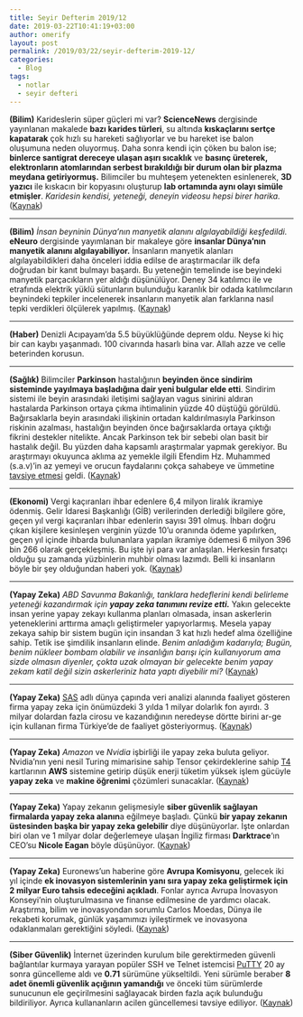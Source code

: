 ```yaml
---
title: Seyir Defterim 2019/12
date: 2019-03-22T10:41:19+03:00
author: omerify
layout: post
permalink: /2019/03/22/seyir-defterim-2019-12/
categories:
  - Blog
tags:
  - notlar
  - seyir defteri
---
```


**(Bilim)** Karideslerin süper güçleri mi var? **ScienceNews** dergisinde yayınlanan makalede **bazı karides türleri**, su altında **kıskaçlarını sertçe kapatarak** çok hızlı su hareketi sağlıyorlar ve bu hareket ise balon oluşumuna neden oluyormuş. Daha sonra kendi için çöken bu balon ise; **binlerce santigrat dereceye ulaşan aşırı sıcaklık** ve **basınç üreterek, elektronların atomlarından serbest bırakıldığı bir durum olan bir plazma meydana getiriyormuş.** Bilimciler bu muhteşem yetenekten esinlenerek, **3D yazıcı** ile kıskacın bir kopyasını oluşturup **lab ortamında aynı olayı simüle etmişler**. _Karidesin kendisi, yeteneği, deneyin videosu hepsi birer harika._ (<a href="https://www.sciencenews.org/article/3d-printed-shrimp-claw-make-plasma" target="_blank" rel="noreferrer noopener nofollow">Kaynak</a>)

<hr />

**(Bilim)** _İnsan beyninin Dünya’nın manyetik alanını algılayabildiği keşfedildi._ **eNeuro** dergisinde yayımlanan bir makaleye göre **insanlar Dünya’nın manyetik alanını algılayabiliyor.** İnsanların manyetik alanları algılayabildikleri daha önceleri iddia edilse de araştırmacılar ilk defa doğrudan bir kanıt bulmayı başardı. Bu yeteneğin temelinde ise beyindeki manyetik parçacıkların yer aldığı düşünülüyor. Deney 34 katılımcı ile ve etrafında elektrik yüklü sütunların bulunduğu karanlık bir odada katılımcıların beynindeki tepkiler incelenerek insanların manyetik alan farklarına nasıl tepki verdikleri ölçülerek yapılmış. (<a href="https://www.livescience.com/65018-human-brain-senses-magnetic-field.html" target="_blank" rel="noreferrer noopener nofollow">Kaynak</a>)

<hr />

**(Haber)** Denizli Acıpayam’da 5.5 büyüklüğünde deprem oldu. Neyse ki hiç bir can kaybı yaşanmadı. 100 civarında hasarlı bina var. Allah azze ve celle beterinden korusun.

<hr />

**(Sağlık)** Bilimciler **Parkinson** hastalığının **beyinden önce sindirim sisteminde yayılmaya başladığına dair yeni bulgular elde etti**. Sindirim sistemi ile beyin arasındaki iletişimi sağlayan vagus sinirini aldıran hastalarda Parkinson ortaya çıkma ihtimalinin yüzde 40 düştüğü görüldü. Bağırsaklarla beyin arasındaki ilişkinin ortadan kaldırılmasıyla Parkinson riskinin azalması, hastalığın beyinden önce bağırsaklarda ortaya çıktığı fikrini destekler nitelikte. Ancak Parkinson tek bir sebebi olan basit bir hastalık değil. Bu yüzden daha kapsamlı araştırmalar yapmak gerekiyor. Bu araştırmayı okuyunca aklıma az yemekle ilgili Efendim Hz. Muhammed (s.a.v)’in az yemeyi ve orucun faydalarını çokça sahabeye ve ümmetine <a href="http://www.dinimizislam.com/detay.asp?Aid=1455" target="_blank" rel="noreferrer noopener nofollow">tavsiye etmesi</a> geldi. (<a href="https://www.dunyahalleri.com/parkinson-beyinde-degil-bagirsaklarda-basliyor/" target="_blank" rel="noreferrer noopener nofollow">Kaynak</a>)

<hr />

**(Ekonomi)** Vergi kaçıranları ihbar edenlere 6,4 milyon liralık ikramiye ödenmiş. Gelir İdaresi Başkanlığı (GİB) verilerinden derlediği bilgilere göre, geçen yıl vergi kaçıranları ihbar edenlerin sayısı 391 olmuş. İhbarı doğru çıkan kişilere kesinleşen verginin yüzde 10’u oranında ödeme yapılırken, geçen yıl içinde ihbarda bulunanlara yapılan ikramiye ödemesi 6 milyon 396 bin 266 olarak gerçekleşmiş. Bu işte iyi para var anlaşılan. Herkesin fırsatçı olduğu şu zamanda yüzbinlerin muhbir olması lazımdı. Belli ki insanların böyle bir şey olduğundan haberi yok. (<a href="http://www.hurriyet.com.tr/ekonomi/vergi-kaciranlari-ihbar-edenlere-6-4-milyon-liralik-ikramiye-41151994" target="_blank" rel="noreferrer noopener nofollow">Kaynak</a>)

<hr />

**(Yapay Zeka)** _ABD Savunma Bakanlığı, tanklara hedeflerini kendi belirleme yeteneği kazandırmak için_ **_yapay zeka tanımını revize etti._** Yakın gelecekte insan yerine yapay zekayı kullanma planları olmasada, insan askerlerin yeteneklerini arttırma amaçlı geliştirmeler yapıyorlarmış. Mesela yapay zekaya sahip bir sistem bugün için insandan 3 kat hızlı hedef alma özelliğine sahip. Tetik ise şimdilik insanların elinde. _Benim anladığım kadarıyla; Bugün, benim nükleer bombam olabilir ve insanlığın barışı için kullanıyorum ama sizde olmasın diyenler, çokta uzak olmayan bir gelecekte benim yapay zekam katil değil sizin askerleriniz hata yaptı diyebilir mi?_ (<a href="https://qz.com/1571597/the-us-army-changed-how-it-describes-ai-powered-firing-by-tanks/" target="_blank" rel="noreferrer noopener nofollow">Kaynak</a>)

<hr />

**(Yapay Zeka)** <a href="https://www.sas.com/" target="_blank" rel="noreferrer noopener nofollow">SAS</a> adlı dünya çapında veri analizi alanında faaliyet gösteren firma yapay zeka için önümüzdeki 3 yılda 1 milyar dolarlık fon ayırdı. 3 milyar dolardan fazla cirosu ve kazandığının neredeyse dörtte birini ar-ge için kullanan firma Türkiye’de de faaliyet gösteriyormuş. (<a href="https://www.sas.com/tr_tr/news/press-releases/2019/march/artificial-intelligence-investment.html" target="_blank" rel="noreferrer noopener nofollow">Kaynak</a>)

<hr />

**(Yapay Zeka)** _Amazon_ ve _Nvidia_ işbirliği ile yapay zeka buluta geliyor. Nvidia’nın yeni nesil Turing mimarisine sahip Tensor çekirdeklerine sahip <a href="https://www.nvidia.com/en-us/data-center/tesla-t4/" target="_blank" rel="noreferrer noopener nofollow">T4</a> kartlarının **AWS** sistemine getirip düşük enerji tüketim yüksek işlem gücüyle **yapay zeka** ve **makine öğrenimi** çözümleri sunacaklar. (<a href="https://www.digitaltrends.com/computing/amazon-nvidia-artificial-intelligence-cloud-t4/" target="_blank" rel="noreferrer noopener nofollow">Kaynak</a>)

<hr />

**(Yapay Zeka)** Yapay zekanın gelişmesiyle **siber güvenlik sağlayan firmalarda yapay zeka alanın**a eğilmeye başladı. Çünkü **bir yapay zekanın üstesinden başka bir yapay zeka gelebilir** diye düşünüyorlar. İşte onlardan biri olan ve 1 milyar dolar değerlemeye ulaşan İngiliz firması **Darktrace**‘ın CEO’su **Nicole Eagan** böyle düşünüyor. (<a href="http://fortune.com/2019/03/15/cybersecurity-ai-darktrace-ceo/" target="_blank" rel="noreferrer noopener nofollow">Kaynak</a>)

<hr />

**(Yapay Zeka)** Euronews’un haberine göre **Avrupa Komisyonu**, gelecek iki yıl içinde **ek inovasyon sistemlerinin yanı sıra yapay zeka geliştirmek için 2 milyar Euro tahsis edeceğini açıkladı**. Fonlar ayrıca Avrupa İnovasyon Konseyi’nin oluşturulmasına ve finanse edilmesine de yardımcı olacak. Araştırma, bilim ve inovasyondan sorumlu Carlos Moedas, Dünya ile rekabeti korumak, günlük yaşamımızı iyileştirmek ve inovasyona odaklanmaları gerektiğini söyledi. (<a href="https://www.euronews.com/2019/03/20/european-commission-to-fund-artificial-intelligence-raw-politics" target="_blank" rel="noreferrer noopener nofollow">Kaynak</a>)

<hr />

**(Siber Güvenlik)** İnternet üzerinden kurulum bile gerektirmeden güvenli bağlantılar kurmaya yarayan popüler SSH ve Telnet istemcisi <a href="https://www.putty.org/" target="_blank" rel="noreferrer noopener nofollow">PuTTY</a> 20 ay sonra güncelleme aldı ve **0.71** sürümüne yükseltildi. Yeni sürümle beraber **8 adet önemli güvenlik açığının yamandığı** ve önceki tüm sürümlerde sunucunun ele geçirilmesini sağlayacak birden fazla açık bulunduğu bildiriliyor. Ayrıca kullananların acilen güncellemesi tavsiye ediliyor. (<a href="https://thehackernews.com/2019/03/putty-software-hacking.html" target="_blank" rel="noreferrer noopener nofollow">Kaynak</a>)
